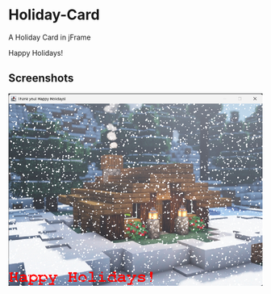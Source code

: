 # Holiday-Card
A Holiday Card in jFrame

Happy Holidays!

## Screenshots
![Screenshot_1](https://raw.githubusercontent.com/SpotechYT/Holiday-Card/main/Screenshot_1.png)